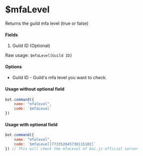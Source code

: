 # $mfaLevel

Returns the guild mfa level (true or false)

#### Fields

1. Guild ID (Optional)

Raw usage: `$mfaLevel[Guild ID]`

#### Options

* Guild ID - Guild's mfa level you want to check.

#### Usage without optional field

```javascript
bot.command({
    name: "mfalevel",
    code: `$mfaLevel`
})
```

#### Usage with optional field

```javascript
bot.command({
    name: "mfalevel",
    code: `$mfaLevel[773352845738115102]`
}) // This will check the mfaLevel of Aoi.js official server
```
